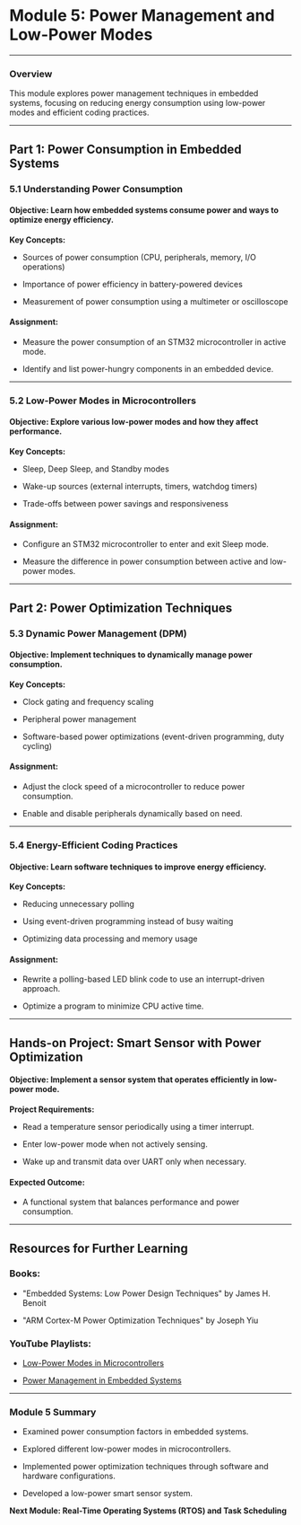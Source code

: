 # Module 5: Power Management and Low-Power Modes

---

### **Overview**

This module explores power management techniques in embedded systems, focusing on reducing energy consumption using low-power modes and efficient coding practices.

---

## **Part 1: Power Consumption in Embedded Systems**

### **5.1 Understanding Power Consumption**

#### **Objective:** Learn how embedded systems consume power and ways to optimize energy efficiency.

**Key Concepts:**

- Sources of power consumption (CPU, peripherals, memory, I/O operations)
    
- Importance of power efficiency in battery-powered devices
    
- Measurement of power consumption using a multimeter or oscilloscope
    

#### **Assignment:**

- Measure the power consumption of an STM32 microcontroller in active mode.
    
- Identify and list power-hungry components in an embedded device.
    

---

### **5.2 Low-Power Modes in Microcontrollers**

#### **Objective:** Explore various low-power modes and how they affect performance.

**Key Concepts:**

- Sleep, Deep Sleep, and Standby modes
    
- Wake-up sources (external interrupts, timers, watchdog timers)
    
- Trade-offs between power savings and responsiveness
    

#### **Assignment:**

- Configure an STM32 microcontroller to enter and exit Sleep mode.
    
- Measure the difference in power consumption between active and low-power modes.
    

---

## **Part 2: Power Optimization Techniques**

### **5.3 Dynamic Power Management (DPM)**

#### **Objective:** Implement techniques to dynamically manage power consumption.

**Key Concepts:**

- Clock gating and frequency scaling
    
- Peripheral power management
    
- Software-based power optimizations (event-driven programming, duty cycling)
    

#### **Assignment:**

- Adjust the clock speed of a microcontroller to reduce power consumption.
    
- Enable and disable peripherals dynamically based on need.
    

---

### **5.4 Energy-Efficient Coding Practices**

#### **Objective:** Learn software techniques to improve energy efficiency.

**Key Concepts:**

- Reducing unnecessary polling
    
- Using event-driven programming instead of busy waiting
    
- Optimizing data processing and memory usage
    

#### **Assignment:**

- Rewrite a polling-based LED blink code to use an interrupt-driven approach.
    
- Optimize a program to minimize CPU active time.
    

---

## **Hands-on Project: Smart Sensor with Power Optimization**

#### **Objective:** Implement a sensor system that operates efficiently in low-power mode.

**Project Requirements:**

- Read a temperature sensor periodically using a timer interrupt.
    
- Enter low-power mode when not actively sensing.
    
- Wake up and transmit data over UART only when necessary.
    

#### **Expected Outcome:**

- A functional system that balances performance and power consumption.
    

---

## **Resources for Further Learning**

### **Books:**

- "Embedded Systems: Low Power Design Techniques" by James H. Benoit
    
- "ARM Cortex-M Power Optimization Techniques" by Joseph Yiu
    

### **YouTube Playlists:**

- [Low-Power Modes in Microcontrollers](https://www.youtube.com/playlist?list=PLbbCsk0a3dEYH3Bf_p8mB4KoRffSLyy0w)
    
- [Power Management in Embedded Systems](https://www.youtube.com/playlist?list=PL8B_i1zid-y7CGccgKQe1bICFJAjbtjts)
    

---

### **Module 5 Summary**

- Examined power consumption factors in embedded systems.
    
- Explored different low-power modes in microcontrollers.
    
- Implemented power optimization techniques through software and hardware configurations.
    
- Developed a low-power smart sensor system.
    

**Next Module: Real-Time Operating Systems (RTOS) and Task Scheduling**